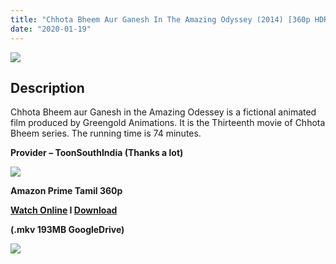 ```yaml
---
title: "Chhota Bheem Aur Ganesh In The Amazing Odyssey (2014) [360p HDRip - Org Aud Tamil - AVC - 200MB]"
date: "2020-01-19"
---
```


[![](https://1.bp.blogspot.com/-y-20TD8vo9s/XiQqDrv49dI/AAAAAAAAA5g/zvnA-ArAhkMZWviXQZ6QkMgMro8z5L-sgCLcBGAsYHQ/s1600/greengold-Chhota_Bheem_Aur_Ganesh_GG-Full-Image_GalleryCover-in-IN-1484002524990._UY500_UX667_RI_VW7qrTxd3JXF8SsflIGRnuNkRxqbFf0C_TTW_.jpg)](https://1.bp.blogspot.com/-y-20TD8vo9s/XiQqDrv49dI/AAAAAAAAA5g/zvnA-ArAhkMZWviXQZ6QkMgMro8z5L-sgCLcBGAsYHQ/s1600/greengold-Chhota_Bheem_Aur_Ganesh_GG-Full-Image_GalleryCover-in-IN-1484002524990._UY500_UX667_RI_VW7qrTxd3JXF8SsflIGRnuNkRxqbFf0C_TTW_.jpg)

## Description

Chhota Bheem aur Ganesh in the Amazing Odessey is a fictional animated film produced by Greengold Animations. It is the Thirteenth movie of Chhota Bheem series. The running time is 74 minutes.

**Provider – ToonSouthIndia (Thanks a lot)**

[![](https://1.bp.blogspot.com/-fai1ZuUwnbA/XIjy2aT4irI/AAAAAAAAANw/WFW0YRK47_8GLAt3pPBSzBk0GJA6Mk5fgCPcBGAYYCw/s1600/torrborder.gif)](https://1.bp.blogspot.com/-fai1ZuUwnbA/XIjy2aT4irI/AAAAAAAAANw/WFW0YRK47_8GLAt3pPBSzBk0GJA6Mk5fgCPcBGAYYCw/s1600/torrborder.gif)

**Amazon Prime Tamil 360p**

**[Watch Online](https://drive.google.com/file/d/1ZQxyvitnl6YlnVqhrAZewxWKJAJnmX24/view) I [Download](https://drive.google.com/uc?id=1ZQxyvitnl6YlnVqhrAZewxWKJAJnmX24&export=download)**

**(.mkv 193MB GoogleDrive)**

[**![](https://1.bp.blogspot.com/-fai1ZuUwnbA/XIjy2aT4irI/AAAAAAAAANw/WFW0YRK47_8GLAt3pPBSzBk0GJA6Mk5fgCPcBGAYYCw/s1600/torrborder.gif)**](https://1.bp.blogspot.com/-fai1ZuUwnbA/XIjy2aT4irI/AAAAAAAAANw/WFW0YRK47_8GLAt3pPBSzBk0GJA6Mk5fgCPcBGAYYCw/s1600/torrborder.gif)
